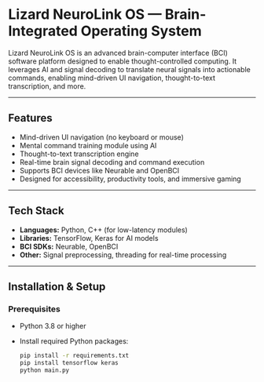 # Lizard NeuroLink OS — Brain-Integrated Operating System

Lizard NeuroLink OS is an advanced brain-computer interface (BCI) software platform designed to enable thought-controlled computing. It leverages AI and signal decoding to translate neural signals into actionable commands, enabling mind-driven UI navigation, thought-to-text transcription, and more.

---

## Features

- Mind-driven UI navigation (no keyboard or mouse)
- Mental command training module using AI
- Thought-to-text transcription engine
- Real-time brain signal decoding and command execution
- Supports BCI devices like Neurable and OpenBCI
- Designed for accessibility, productivity tools, and immersive gaming

---

## Tech Stack

- **Languages:** Python, C++ (for low-latency modules)
- **Libraries:** TensorFlow, Keras for AI models
- **BCI SDKs:** Neurable, OpenBCI
- **Other:** Signal preprocessing, threading for real-time processing

---

## Installation & Setup

### Prerequisites

- Python 3.8 or higher
- Install required Python packages:
  
  ```bash
  pip install -r requirements.txt
  pip install tensorflow keras
  python main.py
